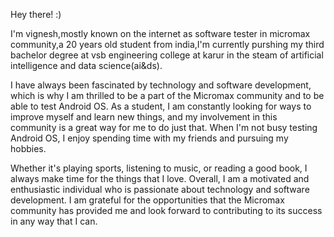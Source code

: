 Hey there! :)

I'm vignesh,mostly known on the internet as software tester in micromax community,a 20 years old student from india,I'm currently purshing my third bachelor degree at vsb engineering college at karur in the steam of artificial intelligence and data science(ai&ds).

I have always been fascinated by technology and software development, which is why I am thrilled to be a part of the Micromax community and to be able to test Android OS. As a student, I am constantly looking for ways to improve myself and learn new things, and my involvement in this community is a great way for me to do just that. When I'm not busy testing Android OS, I enjoy spending time with my friends and pursuing my hobbies.

Whether it's playing sports, listening to music, or reading a good book, I always make time for the things that I love. Overall, I am a motivated and enthusiastic individual who is passionate about technology and software development. I am grateful for the opportunities that the Micromax community has provided me and look forward to contributing to its success in any way that I can.
